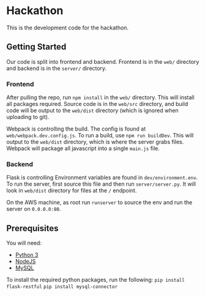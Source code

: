 # Hackathon

This is the development code for the hackathon.

## Getting Started

Our code is split into frontend and backend. Frontend is in the `web/` directory and backend is in the `server/` directory.

### Frontend

After pulling the repo, run `npm install` in the `web/` directory. This will install all packages required. Source code is in the `web/src` directory, and build code will be output to the `web/dist` directory (which is ignored when uploading to git).

Webpack is controlling the build. The config is found at `web/webpack.dev.config.js`. To run a build, use `npm run buildDev`. This will output to the `web/dist` directory, which is where the server grabs files. Webpack will package all javascript into a single `main.js` file.

### Backend

Flask is controlling Environment variables are found in `dev/environment.env`. To run the server, first source this file and then run `server/server.py`. It will look in `web/dist` directory for files at the `/` endpoint.

On the AWS machine, as root run `runserver` to source the env and run the server on `0.0.0.0:80`.

## Prerequisites

You will need:
* [Python 3](https://www.python.org/downloads/)
* [NodeJS](https://nodejs.org/en/)
* [MySQL](https://www.mysql.com/)

To install the required python packages, run the following:
`pip install flask-restful`
`pip install mysql-connector`
